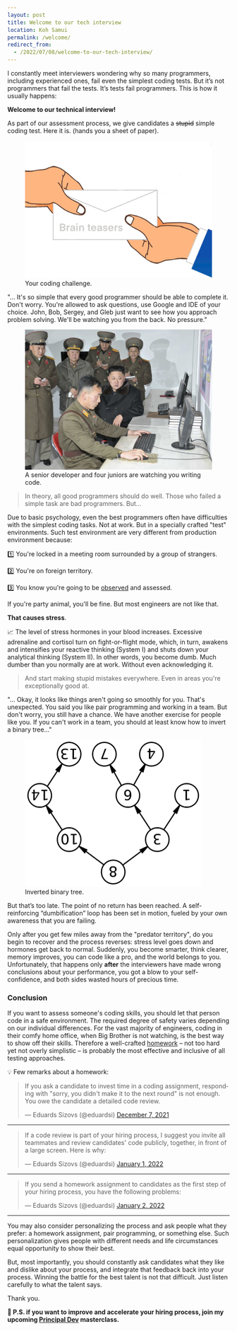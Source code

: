 ```yaml
---
layout: post
title: Welcome to our tech interview
location: Koh Samui
permalink: /welcome/
redirect_from:
  - /2022/07/08/welcome-to-our-tech-interview/
---
```


I constantly meet interviewers wondering why so many programmers, including experienced ones, fail even the simplest coding tests. But it’s not programmers that fail the tests. It’s tests fail programmers. This is how it usually happens:

**Welcome to our technical interview!** 

As part of our assessment process, we give candidates a ~~stupid~~ simple coding test. Here it is. (hands you a sheet of paper).

<figure>
<img src="/images/teasers.png" >
<figcaption>Your coding challenge.</figcaption>
</figure>

"... It's so simple that every good programmer should be able to complete it. Don't worry. You're allowed to ask questions, use Google and IDE of your choice. John, Bob, Sergey, and Gleb just want to see how you approach problem solving. We'll be watching you from the back. No pressure."

<figure>
<img src="/images/kim.jpg">
<figcaption>A senior developer and four juniors are watching you writing code.</figcaption>
</figure>

> In theory, all good programmers should do well. Those who failed a simple task are bad programmers. But...

Due to basic psychology, even the best programmers often have difficulties with the simplest coding tasks. Not at work. But in a specially crafted "test" environments. Such test environment are very different from production environment because:

1️⃣ You're locked in a meeting room surrounded by a group of strangers.

2️⃣ You're on foreign territory.

3️⃣ You know you're going to be [observed](https://en.wikipedia.org/wiki/Observer_effect) and assessed.

If you're party animal, you'll be fine. But most engineers are not like that. 

**That causes stress**.

📈 The level of stress hormones in your blood increases. Excessive adrenaline and cortisol turn on fight-or-flight mode, which, in turn, awakens and intensifies your reactive thinking (System I) and shuts down your analytical thinking (System II). In other words, you become dumb. Much dumber than you normally are at work. Without even acknowledging it.

> And start making stupid mistakes everywhere. Even in areas you're exceptionally good at.


"... Okay, it looks like things aren't going so smoothly for you. That's unexpected. You said you like pair programming and working in a team. But don't worry, you still have a chance. We have another exercise for people like you. If you can't work in a team, you should at least know how to invert a binary tree..."

<figure>
<img src="/images/invert_tree.png" width="400px">
<figcaption>Inverted binary tree.</figcaption>
</figure>

But that’s too late. The point of no return has been reached. A self-reinforcing “dumbification” loop has been set in motion, fueled by your own awareness that you are failing.

Only after you get few miles away from the "predator territory", do you begin to recover and the process reverses: stress level goes down and hormones get back to normal. Suddenly, you become smarter, think clearer, memory improves, you can code like a pro, and the world belongs to you. Unfortunately, that happens only **after** the interviewers have made wrong conclusions about your performance, you got a blow to your self-confidence, and both sides wasted hours of precious time.

### Conclusion

If you want to assess someone's coding skills, you should let that person code in a safe environment. The required degree of safety varies depending on our individual differences. For the vast majority of engineers, coding in their comfy home office, when Big Brother is not watching, is the best way to show off their skills. Therefore a well-crafted [homework](https://github.com/sizovs/awesome-homework-for-java-developers) – not too hard yet not overly simplistic – is probably the most effective and inclusive of all testing approaches.

💡 Few remarks about a homework:

<blockquote class="twitter-tweet"><p lang="en" dir="ltr">If you ask a candidate to invest time in a coding assignment, responding with &quot;sorry, you didn&#39;t make it to the next round&quot; is not enough. You owe the candidate a detailed code review.</p>&mdash; Eduards Sizovs (@eduardsi) <a href="https://twitter.com/eduardsi/status/1468248183151251459?ref_src=twsrc%5Etfw">December 7, 2021</a></blockquote> <script async src="https://platform.twitter.com/widgets.js" charset="utf-8"></script>

----

<blockquote class="twitter-tweet"><p lang="en" dir="ltr">If a code review is part of your hiring process, I suggest you invite all teammates and review candidates&#39; code publicly, together, in front of a large screen. Here is why:</p>&mdash; Eduards Sizovs (@eduardsi) <a href="https://twitter.com/eduardsi/status/1477286111856582659?ref_src=twsrc%5Etfw">January 1, 2022</a></blockquote> <script async src="https://platform.twitter.com/widgets.js" charset="utf-8"></script>

----

<blockquote class="twitter-tweet"><p lang="en" dir="ltr">If you send a homework assignment to candidates as the first step of your hiring process, you have the following problems:</p>&mdash; Eduards Sizovs (@eduardsi) <a href="https://twitter.com/eduardsi/status/1477516744939827202?ref_src=twsrc%5Etfw">January 2, 2022</a></blockquote> <script async src="https://platform.twitter.com/widgets.js" charset="utf-8"></script>


----

You may also consider personalizing the process and ask people what they prefer: a homework assignment, pair programming, or something else. Such personalization gives people with different needs and life circumstances equal opportunity to show their best. 

But, most importantly, you should constantly ask candidates what they like and dislike about your process, and integrate that feedback back into your process. Winning the battle for the best talent is not that difficult. Just listen carefully to what the talent says.

Thank you.

**🚀 P.S. if you want to improve and accelerate your hiring process, join my upcoming [Principal Dev](https://principal.dev) masterclass.**